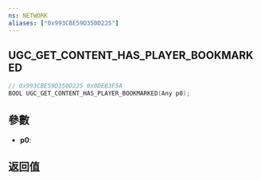 ```yaml
---
ns: NETWORK
aliases: ["0x993CBE59D350D225"]
---
```

## UGC_GET_CONTENT_HAS_PLAYER_BOOKMARKED

```c
// 0x993CBE59D350D225 0x0DEB3F5A
BOOL UGC_GET_CONTENT_HAS_PLAYER_BOOKMARKED(Any p0);
```

## 參數
* **p0**: 

## 返回值
